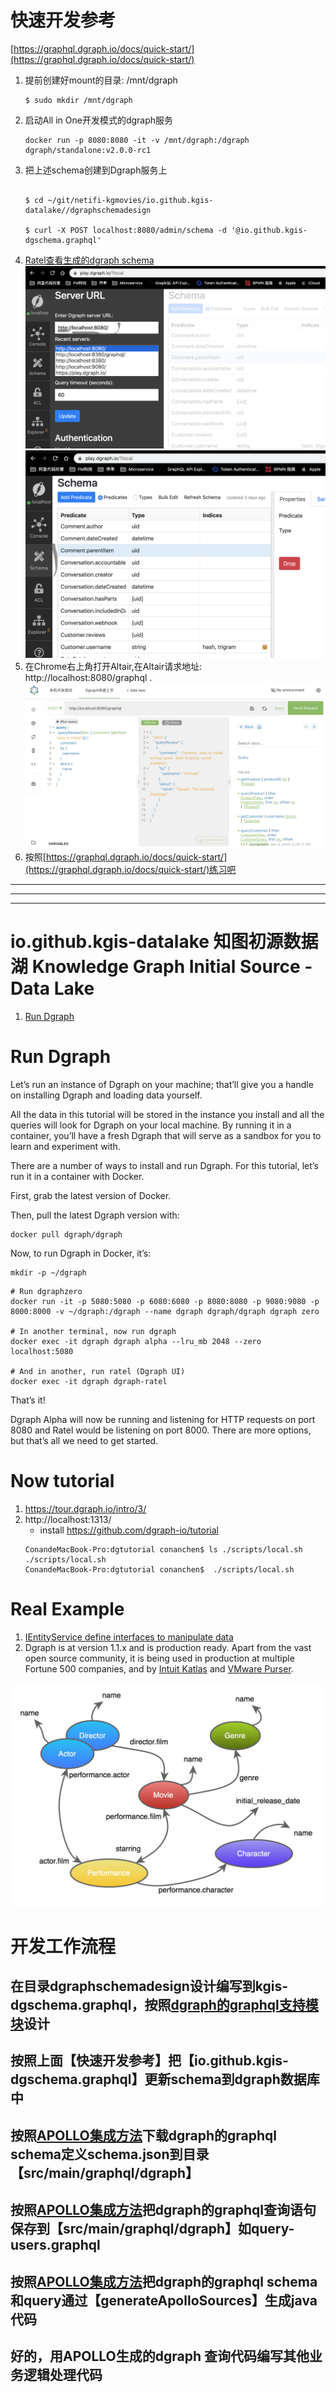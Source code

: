 # 快速开发参考
[https://graphql.dgraph.io/docs/quick-start/](https://graphql.dgraph.io/docs/quick-start/)

1. 提前创建好mount的目录: /mnt/dgraph
    ```
    $ sudo mkdir /mnt/dgraph
    ```
1. 启动All in One开发模式的dgraph服务
    ```
    docker run -p 8080:8080 -it -v /mnt/dgraph:/dgraph dgraph/standalone:v2.0.0-rc1
    ```
1. 把上述schema创建到Dgraph服务上
    ```
    
    $ cd ~/git/netifi-kgmovies/io.github.kgis-datalake//dgraphschemadesign

    $ curl -X POST localhost:8080/admin/schema -d '@io.github.kgis-dgschema.graphql'

    ```
1. [Ratel查看生成的dgraph schema](https://play.dgraph.io)
    ![Ratel Localhost](document/ratel-localhost.png)
    ![Ratel Schema](document/ratel-schema.png)
1. 在Chrome右上角打开Altair,在Altair请求地址: http://localhost:8080/graphql .
    ![Dgraph快速上手](document/DgraphQuickStart.png)    
1. 按照[https://graphql.dgraph.io/docs/quick-start/](https://graphql.dgraph.io/docs/quick-start/)练习吧

************************************************************************
************************************************************************
************************************************************************

# io.github.kgis-datalake 知图初源数据湖 Knowledge Graph Initial Source - Data Lake
1. [Run Dgraph](https://tour.dgraph.io/intro/2/)

# Run Dgraph

Let’s run an instance of Dgraph on your machine; that’ll give you a handle on installing Dgraph and loading data yourself.

All the data in this tutorial will be stored in the instance you install and all the queries will look for Dgraph on your local machine. By running it in a container, you’ll have a fresh Dgraph that will serve as a sandbox for you to learn and experiment with.

There are a number of ways to install and run Dgraph. For this tutorial, let’s run it in a container with Docker.

First, grab the latest version of Docker.

Then, pull the latest Dgraph version with:

```
docker pull dgraph/dgraph
```

Now, to run Dgraph in Docker, it’s:

```shell
mkdir -p ~/dgraph
```

```shell
# Run dgraphzero
docker run -it -p 5080:5080 -p 6080:6080 -p 8080:8080 -p 9080:9080 -p 8000:8000 -v ~/dgraph:/dgraph --name dgraph dgraph/dgraph dgraph zero

# In another terminal, now run dgraph
docker exec -it dgraph dgraph alpha --lru_mb 2048 --zero localhost:5080

# And in another, run ratel (Dgraph UI)
docker exec -it dgraph dgraph-ratel
```
That’s it!

Dgraph Alpha will now be running and listening for HTTP requests on port 8080 and Ratel would be listening on port 8000. There are more options, but that’s all we need to get started.

# Now tutorial
1. https://tour.dgraph.io/intro/3/
1. http://localhost:1313/  
    - install https://github.com/dgraph-io/tutorial
    ```
    ConandeMacBook-Pro:dgtutorial conanchen$ ls ./scripts/local.sh
    ./scripts/local.sh
    ConandeMacBook-Pro:dgtutorial conanchen$  ./scripts/local.sh
    ```


# Real Example 
1. [IEntityService define interfaces to manipulate data](https://github.com/intuit/katlas/blob/c0529ed75d7f121eca08e92791043ff132b6019b/service/apis/entity_service.go)
1. Dgraph is at version 1.1.x and is production ready. Apart from the vast open source community, it is being used in production at multiple Fortune 500 companies, and by [Intuit Katlas](https://github.com/intuit/katlas) and [VMware Purser](https://github.com/vmware/purser).

[![Movie Schema](document/movies-schema.png)](https://blog.dgraph.io/post/client0.8.0/)


# 开发工作流程
## 在目录dgraphschemadesign设计编写到kgis-dgschema.graphql，按照[dgraph的graphql支持模块](https://dgraph.io/graphql)设计
## 按照上面【快速开发参考】把【io.github.kgis-dgschema.graphql】更新schema到dgraph数据库中
## 按照[APOLLO集成方法](APOLLO.md)下载dgraph的graphql schema定义schema.json到目录【src/main/graphql/dgraph】
## 按照[APOLLO集成方法](APOLLO.md)把dgraph的graphql查询语句保存到【src/main/graphql/dgraph】如query-users.graphql
## 按照[APOLLO集成方法](APOLLO.md)把dgraph的graphql schema 和query通过【generateApolloSources】生成java代码
## 好的，用APOLLO生成的dgraph 查询代码编写其他业务逻辑处理代码




